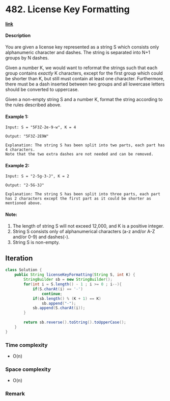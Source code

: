 # 482. License Key Formatting

#### [link](https://leetcode.com/problems/XXX/description/)

#### Description
You are given a license key represented as a string S which consists only alphanumeric character and dashes. The string is separated into N+1 groups by N dashes.

Given a number K, we would want to reformat the strings such that each group contains *exactly* K characters, except for the first group which could be shorter than K, but still must contain at least one character. Furthermore, there must be a dash inserted between two groups and all lowercase letters should be converted to uppercase.

Given a non-empty string S and a number K, format the string according to the rules described above.

#### Example 1:
```
Input: S = "5F3Z-2e-9-w", K = 4

Output: "5F3Z-2E9W"

Explanation: The string S has been split into two parts, each part has 4 characters.
Note that the two extra dashes are not needed and can be removed.
```
#### Example 2:
```
Input: S = "2-5g-3-J", K = 2

Output: "2-5G-3J"

Explanation: The string S has been split into three parts, each part has 2 characters except the first part as it could be shorter as mentioned above.
```

#### Note:
1. The length of string S will not exceed 12,000, and K is a positive integer.
2. String S consists only of alphanumerical characters (a-z and/or A-Z and/or 0-9) and dashes(-).
3. String S is non-empty.

## Iteration
```java
class Solution {
    public String licenseKeyFormatting(String S, int K) {
        StringBuilder sb = new StringBuilder();
        for(int i = S.length() - 1 ; i >= 0 ; i--){
            if(S.charAt(i) == '-')
                continue;
            if(sb.length() % (K + 1) == K)
                sb.append("-");
            sb.append(S.charAt(i));
        }
        
        return sb.reverse().toString().toUpperCase();
    }
}
```

### Time complexity
* O(n)
### Space complexity
* O(n)
### Remark